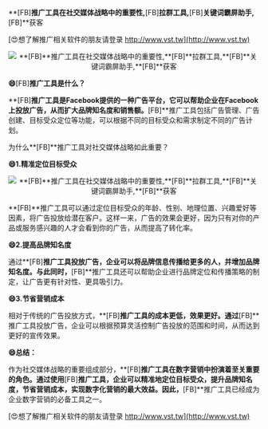 **[FB]**推广工具在社交媒体战略中的重要性,**[FB]**拉群工具,**[FB]**关键词霸屏助手,**[FB]**获客

[😍想了解推广相关软件的朋友请登录 http://www.vst.tw](http://www.vst.tw)

 <center><img src="https://vst.tw/MP4/tuiguang/png/2.png" alt="**[FB]**推广工具在社交媒体战略中的重要性,**[FB]**拉群工具,**[FB]**关键词霸屏助手,**[FB]**获客"></center>

**😄**[FB]**推广工具是什么？**

**[FB]**推广工具是Facebook提供的一种广告平台，它可以帮助企业在Facebook上投放广告，从而扩大品牌知名度和销售额。**[FB]**推广工具包括广告管理、广告创建、目标受众定位等功能，可以根据不同的目标受众和需求制定不同的广告计划。

为什么**[FB]**推广工具对社交媒体战略如此重要？

**😄1.精准定位目标受众**

 <center><img src="https://vst.tw/MP4/tuiguang/png/4.png" alt="**[FB]**推广工具在社交媒体战略中的重要性,**[FB]**拉群工具,**[FB]**关键词霸屏助手,**[FB]**获客"></center>

**[FB]**推广工具可以通过定位目标受众的年龄、性别、地理位置、兴趣爱好等因素，将广告投放给潜在客户。这样一来，广告的效果会更好，因为只有对你的产品或服务感兴趣的人才会看到你的广告，从而提高了转化率。

**😄2.提高品牌知名度**

通过**[FB]**推广工具投放广告，企业可以将品牌信息传播给更多的人，并增加品牌知名度。与此同时，**[FB]**推广工具还可以帮助企业进行品牌定位和传播策略的制定，让广告更有针对性、更具吸引力。

**😄3.节省营销成本**

相对于传统的广告投放方式，**[FB]**推广工具的成本更低，效果更好。通过**[FB]**推广工具投放广告，企业可以根据预算灵活控制广告投放的范围和时间，从而达到更好的宣传效果。

**😄总结：**

作为社交媒体战略的重要组成部分，**[FB]**推广工具在数字营销中扮演着至关重要的角色。通过使用**[FB]**推广工具，企业可以精准地定位目标受众，提升品牌知名度，节省营销成本，实现数字化营销的最大效益。因此，**[FB]**推广工具已经成为企业数字营销的必备工具之一。

[😍想了解推广相关软件的朋友请登录 http://www.vst.tw](http://www.vst.tw)



